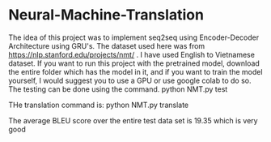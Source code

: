# Neural-Machine-Translation

The idea of this project was to implement seq2seq using Encoder-Decoder Architecture using GRU's.
The dataset used here was from https://nlp.stanford.edu/projects/nmt/ .
I have used English to Vietnamese dataset.
If you want to run this project with the pretrained model, download the entire folder which has the model in it, and if you want to train the model yourself, I would suggest you to use a GPU or use google colab to do so.
The testing can be done using the command.
python NMT.py test

THe translation command is:
python NMT.py translate

The average BLEU score over the entire test data set is 19.35 which is very good
